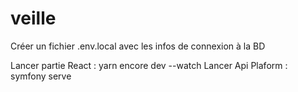# veille

Créer un fichier .env.local avec les infos de connexion à la BD

Lancer partie React : yarn encore dev --watch
Lancer Api Plaform : symfony serve
